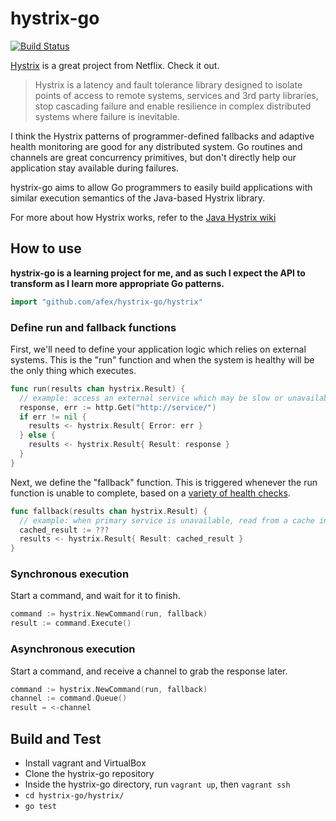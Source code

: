 hystrix-go
==========

[![Build Status](https://travis-ci.org/afex/hystrix-go.png?branch=master)](https://travis-ci.org/afex/hystrix-go)

[Hystrix](https://github.com/Netflix/Hystrix) is a great project from Netflix. Check it out.

> Hystrix is a latency and fault tolerance library designed to isolate points of access to remote systems, services and 3rd party libraries, stop cascading failure and enable resilience in complex distributed systems where failure is inevitable.

I think the Hystrix patterns of programmer-defined fallbacks and adaptive health monitoring are good for any distributed system. Go routines and channels are great concurrency primitives, but don't directly help our application stay available during failures.

hystrix-go aims to allow Go programmers to easily build applications with similar execution semantics of the Java-based Hystrix library.

For more about how Hystrix works, refer to the [Java Hystrix wiki](https://github.com/Netflix/Hystrix/wiki)


How to use
----------

__hystrix-go is a learning project for me, and as such I expect the API to transform as I learn more appropriate Go patterns.__

```go
import "github.com/afex/hystrix-go/hystrix"
```

### Define run and fallback functions

First, we'll need to define your application logic which relies on external systems. This is the "run" function and when the system is healthy will be the only thing which executes.

```go
func run(results chan hystrix.Result) {
  // example: access an external service which may be slow or unavailable
  response, err := http.Get("http://service/")
  if err != nil {
    results <- hystrix.Result{ Error: err }
  } else {
    results <- hystrix.Result{ Result: response }
  }
}
```

Next, we define the "fallback" function.  This is triggered whenever the run function is unable to complete, based on a [variety of health checks](https://github.com/Netflix/Hystrix/wiki/How-it-Works).

```go
func fallback(results chan hystrix.Result) {
  // example: when primary service is unavailable, read from a cache instead
  cached_result := ???
  results <- hystrix.Result{ Result: cached_result }
}
```

### Synchronous execution

Start a command, and wait for it to finish.

```go
command := hystrix.NewCommand(run, fallback)
result := command.Execute()
```

### Asynchronous execution

Start a command, and receive a channel to grab the response later.

```go
command := hystrix.NewCommand(run, fallback)
channel := command.Queue()
result = <-channel
```

Build and Test
--------------

- Install vagrant and VirtualBox
- Clone the hystrix-go repository
- Inside the hystrix-go directory, run ```vagrant up```, then ```vagrant ssh```
- ```cd hystrix-go/hystrix/```
- ```go test```